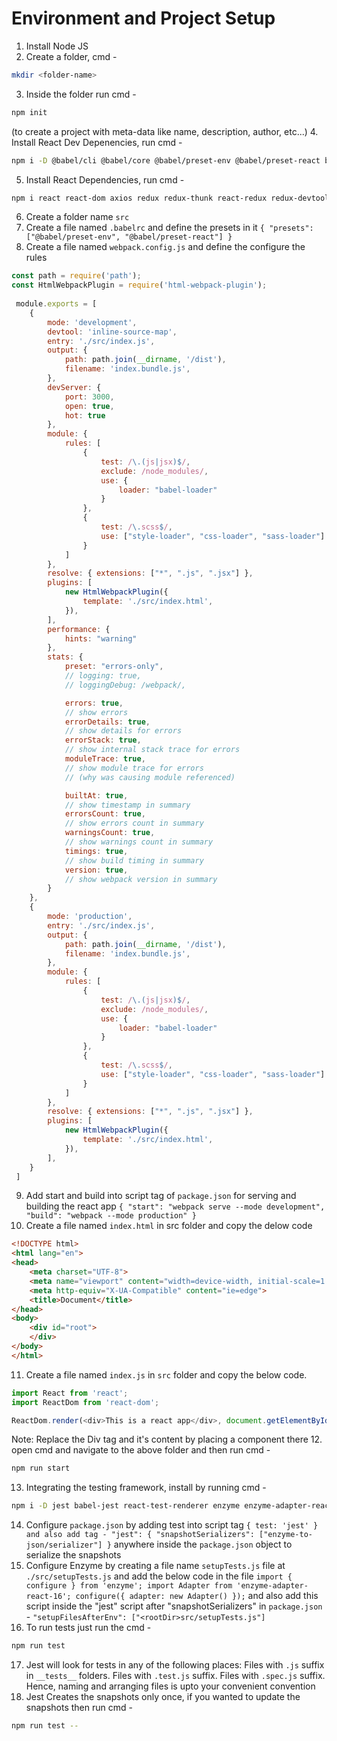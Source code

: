 # Environment and Project Setup

1. Install Node JS
2. Create a folder, cmd - 
```bash 
mkdir <folder-name> 
```
3. Inside the folder run cmd - 
```bash 
npm init 
``` 
(to create a project with meta-data like name, description, author, etc...)
4. Install React Dev Depenencies, run cmd - 
```bash 
npm i -D @babel/cli @babel/core @babel/preset-env @babel/preset-react babel-loader style-loader css-loader sass sass-loader webpack webpack-cli webpack-dev-server@3.11.1 html-webpack-plugin jest enzyme babel-jest react-test-renderer 
```
5. Install React Dependencies, run cmd - 
```bash 
npm i react react-dom axios redux redux-thunk react-redux redux-devtools-extension 
```
6. Create a folder name `src`
7. Create a file named `.babelrc` and define the presets in it
`{
    "presets": ["@babel/preset-env", "@babel/preset-react"]
}`
8. Create a file named `webpack.config.js` and define the configure the rules
```javascript 
const path = require('path');
const HtmlWebpackPlugin = require('html-webpack-plugin');
		
 module.exports = [
	{
		mode: 'development',
		devtool: 'inline-source-map',
		entry: './src/index.js',
		output: {
			path: path.join(__dirname, '/dist'),
			filename: 'index.bundle.js',
		},
		devServer: {
			port: 3000,
			open: true,
			hot: true
		},
		module: {
			rules: [
				{
					test: /\.(js|jsx)$/,
					exclude: /node_modules/,
					use: {
						loader: "babel-loader"
					}
				},
				{
					test: /\.scss$/,
					use: ["style-loader", "css-loader", "sass-loader"]
				}
			]
		},
		resolve: { extensions: ["*", ".js", ".jsx"] },
		plugins: [
			new HtmlWebpackPlugin({
				template: './src/index.html',
			}),
		],
		performance: {
			hints: "warning"
		},
		stats: {
			preset: "errors-only",
			// logging: true,
			// loggingDebug: /webpack/,

			errors: true,
			// show errors
			errorDetails: true,
			// show details for errors
			errorStack: true,
			// show internal stack trace for errors
			moduleTrace: true,
			// show module trace for errors
			// (why was causing module referenced)

			builtAt: true,
			// show timestamp in summary
			errorsCount: true,
			// show errors count in summary
			warningsCount: true,
			// show warnings count in summary
			timings: true,
			// show build timing in summary
			version: true,
			// show webpack version in summary
		}
	},
	{
		mode: 'production',
		entry: './src/index.js',
		output: {
			path: path.join(__dirname, '/dist'),
			filename: 'index.bundle.js',
		},
		module: {
			rules: [
				{
					test: /\.(js|jsx)$/,
					exclude: /node_modules/,
					use: {
						loader: "babel-loader"
					}
				},
				{
					test: /\.scss$/,
					use: ["style-loader", "css-loader", "sass-loader"]
				}
			]
		},
		resolve: { extensions: ["*", ".js", ".jsx"] },
		plugins: [
			new HtmlWebpackPlugin({
				template: './src/index.html',
			}),
		],
	}
 ] 
 ```
9. Add start and build into script tag of `package.json` for serving and building the react app
`{
	"start": "webpack serve --mode development",
	"build": "webpack --mode production"
}`
10. Create a file named `index.html` in src folder and copy the delow code
```html
<!DOCTYPE html>
<html lang="en">
<head>
	<meta charset="UTF-8">
	<meta name="viewport" content="width=device-width, initial-scale=1.0">
	<meta http-equiv="X-UA-Compatible" content="ie=edge">
	<title>Document</title>
</head>
<body>
	<div id="root">
	</div>
</body>
</html>
```
11. Create a file named `index.js` in `src` folder and copy the below code.
```javascript
import React from 'react';
import ReactDom from 'react-dom';

ReactDom.render(<div>This is a react app</div>, document.getElementById('root'))
```
Note: Replace the Div tag and it's content by placing a component there
12. open cmd and navigate to the above folder and then run cmd - 
```bash 
npm run start 
```
13. Integrating the testing framework, install by running cmd - 
```bash 
npm i -D jest babel-jest react-test-renderer enzyme enzyme-adapter-react-16 enzyme-to-json 
```
14. Configure `package.json` by adding test into script tag
`{
	test: 'jest'
}
and also add tag -
"jest": {
	"snapshotSerializers": ["enzyme-to-json/serializer"]
}`
anywhere inside the `package.json` object to serialize the snapshots
15. Configure Enzyme by creating a file name `setupTests.js` file at `./src/setupTests.js` and add the below code in the file
			`import { configure } from 'enzyme';
			import Adapter from 'enzyme-adapter-react-16';
			configure({ adapter: new Adapter() });`
		and also add this script inside the "jest" script after "snapshotSerializers" in `package.json` - `"setupFilesAfterEnv": ["<rootDir>src/setupTests.js"]`
16. To run tests just run the cmd - 
```bash 
npm run test 
```
17. Jest will look for tests in any of the following places:
			Files with `.js` suffix in `__tests__` folders.
			Files with `.test.js` suffix.
			Files with `.spec.js` suffix.
		Hence, naming and arranging files is upto your convenient convention
18. Jest Creates the snapshots only once, if you wanted to update the snapshots then run cmd - 
```bash 
npm run test -- 
```
